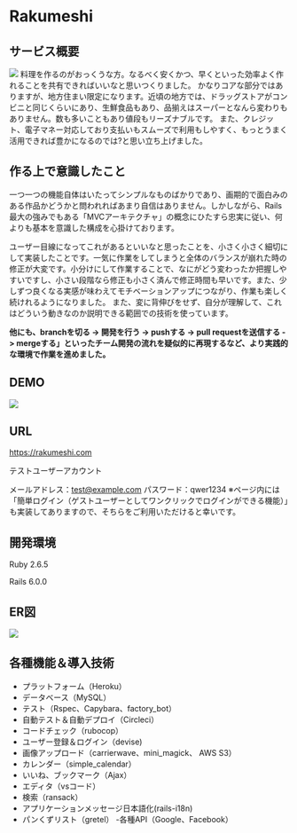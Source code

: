 # Rakumeshi

## サービス概要
![](https://i.gyazo.com/59b715c849bebdb48dc41a433a61d715.jpg)
料理を作るのがおっくうな方。なるべく安くかつ、早くといった効率よく作れることを共有できればいいなと思いつくりました。
かなりコアな部分ではありますが、地方住まい限定になります。近頃の地方では、ドラッグストアがコンビニと同じくらいにあり、生鮮食品もあり、品揃えはスーパーとなんら変わりもありません。数も多いこともあり値段もリーズナブルです。
また、クレジット、電子マネー対応しており支払いもスムーズで利用もしやすく、もっとうまく活用できれば豊かになるのでは?と思い立ち上げました。

## 作る上で意識したこと
一つ一つの機能自体はいたってシンプルなものばかりであり、画期的で面白みのある作品かどうかと問われればあまり自信はありません。しかしながら、Rails最大の強みでもある「MVCアーキテクチャ」の概念にひたすら忠実に従い、何よりも基本を意識した構成を心掛けております。

ユーザー目線になってこれがあるといいなと思ったことを、小さく小さく細切にして実装したことです。一気に作業をしてしまうと全体のバランスが崩れた時の修正が大変です。小分けにして作業することで、なにがどう変わったか把握しやすいですし、小さい段階なら修正も小さく済んで修正時間も早いです。また、少しずつ良くなる実感が味わえてモチベーションアップにつながり、作業も楽しく続けれるようになりました。
また、変に背伸びをせず、自分が理解して、これはどういう動きなのか説明できる範囲での技術を使っています。

**他にも、branchを切る -> 開発を行う -> pushする -> pull requestを送信する -> mergeする」といったチーム開発の流れを疑似的に再現するなど、より実践的な環境で作業を進めました。**

## DEMO
![](https://gyazo.com/4b5ae3595021d1ae5464c5a6efda89ee.jpg)


## URL
https://rakumeshi.com

テストユーザーアカウント

メールアドレス：test@example.com
パスワード：qwer1234
※ページ内には「簡単ログイン（ゲストユーザーとしてワンクリックでログインができる機能）」も実装してありますので、そちらをご利用いただけると幸いです。

## 開発環境
Ruby 2.6.5

Rails 6.0.0

## ER図
![](https://i.gyazo.com/f6bb2c43af888bea14bb8c09ac43b889.png)

## 各種機能＆導入技術
- プラットフォーム（Heroku）
- データベース（MySQL）
- テスト（Rspec、Capybara、factory_bot）
- 自動テスト＆自動デプロイ（Circleci）
- コードチェック（rubocop）
- ユーザー登録＆ログイン（devise)
- 画像アップロード（carrierwave、mini_magick、 AWS S3）
- カレンダー（simple_calendar）
- いいね、ブックマーク（Ajax）
- エディタ（vsコード）
- 検索（ransack）
- アプリケーションメッセージ日本語化(rails-i18n)
- パンくずリスト（gretel）
-各種API（Google、Facebook）



